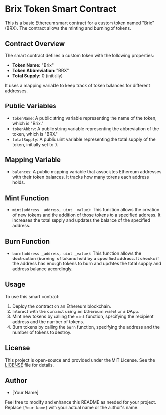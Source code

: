 # Brix Token Smart Contract

This is a basic Ethereum smart contract for a custom token named "Brix" (BRX). The contract allows the minting and burning of tokens.

## Contract Overview

The smart contract defines a custom token with the following properties:

- **Token Name:** "Brix"
- **Token Abbreviation:** "BRX"
- **Total Supply:** 0 (initially)

It uses a mapping variable to keep track of token balances for different addresses.

## Public Variables

- `tokenName`: A public string variable representing the name of the token, which is "Brix."
- `tokenAbbrv`: A public string variable representing the abbreviation of the token, which is "BRX."
- `totalSupply`: A public uint variable representing the total supply of the token, initially set to 0.

## Mapping Variable

- `balances`: A public mapping variable that associates Ethereum addresses with their token balances. It tracks how many tokens each address holds.

## Mint Function

- `mint(address _address, uint _value)`: This function allows the creation of new tokens and the addition of those tokens to a specified address. It increases the total supply and updates the balance of the specified address.

## Burn Function

- `burn(address _address, uint _value)`: This function allows the destruction (burning) of tokens held by a specified address. It checks if the address has enough tokens to burn and updates the total supply and address balance accordingly.

## Usage

To use this smart contract:

1. Deploy the contract on an Ethereum blockchain.
2. Interact with the contract using an Ethereum wallet or a DApp.
3. Mint new tokens by calling the `mint` function, specifying the recipient address and the number of tokens.
4. Burn tokens by calling the `burn` function, specifying the address and the number of tokens to destroy.

## License

This project is open-source and provided under the MIT License. See the [LICENSE](LICENSE) file for details.

## Author

- [Your Name]

Feel free to modify and enhance this README as needed for your project. Replace `[Your Name]` with your actual name or the author's name.
